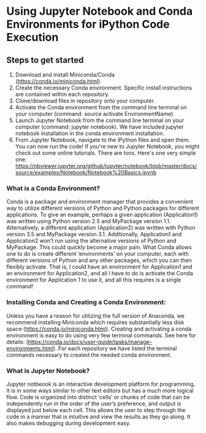 # Using Jupyter Notebook and Conda Environments for iPython Code Execution

## Steps to get started
1. Download and install Miniconda/Conda (https://conda.io/miniconda.html).
2. Create the necessary Conda environment.  Specific install instructions are contained within each repository.  
3. Clone/download files in repository onto your computer.
4. Activate the Conda environment from the command line terminal on your computer (command: source activate EnvironmentName)
4. Launch Jupyter Notebook from the command line terminal on your computer (command: jupyter notebook).  We have included jupyter notebook installation in the conda environment installation.
5. From Jupyter Notebook, navigate to the iPython files and open them.  You can now run the code!  If you're new to Jupyter Notebook, you might check out some online tutorials.  There are tons.  Here's one very simple one: https://nbviewer.jupyter.org/github/jupyter/notebook/blob/master/docs/source/examples/Notebook/Notebook%20Basics.ipynb

### What is a Conda Environment?  
Conda is a package and environment manager that provides a convenient way to utilize different versions of Python and Python packages for different applications.  To give an example, perhaps a given application (Application1) was written using Python version 2.5 and MyPackage version 1.1.  Alternatively, a different application (Application2) was written with Python version 3.5 and MyPackage version 3.1.  Additionally, Application1 and Application2 won’t run using the alternative versions of Python and MyPackage.  This could quickly become a major pain.  What Conda allows one to do is create different ‘environments’ on your computer, each with different versions of Python and any other packages, which you can then flexibly activate.  That is, I could have an environment for Application1 and an environment for Application2, and all I have to do is activate the Conda environment for Application 1 to use it, and all this requires is a single command!

### Installing Conda and Creating a Conda Environment: 
Unless you have a reason for utilizing the full version of Anaconda, we recommend installing Miniconda which requires substantially less disk space (https://conda.io/miniconda.html).  Creating and activating a conda environment is easy to do using very few terminal commands.  See here for details: (https://conda.io/docs/user-guide/tasks/manage-environments.html).  For each repository we have listed the terminal commands necessary to created the needed conda environment.

### What is Jupyter Notebook?  
Jupyter notbeook is an interactive development platform for programming.  It is in some ways similar to other text editors but has a much more logical flow.  Code is organized into distinct ‘cells’ or chunks of code that can be independently run in the order of the user’s preference, and output is displayed just below each cell.  This allows the user to step through the code in a manner that is intuitive and view the results as they go along.  It also makes debugging during development easy. 

